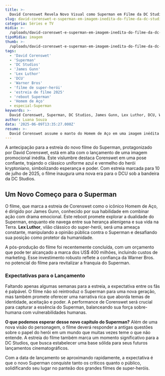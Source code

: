 ```yaml
---
title: >-
  David Corenswet Revela Novo Visual como Superman em Filme da DC Studios
slug: david-corenswet-e-superman-em-imagem-inedita-do-filme-da-dc-studios
categoria: Séries e TV
midia: >-
  /uploads/david-corenswet-e-superman-em-imagem-inedita-do-filme-da-dc-studios-thumb.webp
tipoMidia: imagem
thumb: >-
  /uploads/david-corenswet-e-superman-em-imagem-inedita-do-filme-da-dc-studios-thumb.webp
tags:
  - 'David Corenswet'
  - 'Superman'
  - 'DC Studios'
  - 'James Gunn'
  - 'Lex Luthor'
  - 'DCU'
  - 'Warner Bros'
  - 'filme de super-herói'
  - 'estreia de filme 2025'
  - 'reboot Superman'
  - 'Homem de Aço'
  - especial-Superman
keywords: >-
  David Corenswet, Superman, DC Studios, James Gunn, Lex Luthor, DCU, Warner Bros, filme de super-herói, estreia de filme 2025, reboot Superman, Homem de Aço
author: Luana Souza
data: '2025-06-09T13:35:27.000Z'
resumo: >-
  David Corenswet assume o manto do Homem de Aço em uma imagem inédita do aguardado reboot da DC Studios. O filme promete explorar uma nova faceta do icônico super-herói, com estreia programada para julho.
---
```


A antecipação para a estreia do novo filme do Superman, protagonizado por David Corenswet, está em alta com o lançamento de uma imagem promocional inédita. Este vislumbre destaca Corenswet em uma pose confiante, trajando o clássico uniforme azul e vermelho do herói kryptoniano, simbolizando esperança e poder. Com estreia marcada para 10 de julho de 2025, o filme inaugura uma nova era para o DCU sob a bandeira da DC Studios.

## Um Novo Começo para o Superman

O filme, que marca a estreia de Corenswet como o icônico Homem de Aço, é dirigido por James Gunn, conhecido por sua habilidade em combinar ação com drama emocional. Este reboot promete explorar a dualidade do Superman, enquanto ele navega entre sua herança alienígena e sua vida na Terra. **Lex Luthor**, vilão clássico do super-herói, será uma ameaça constante, manipulando a opinião pública contra o Superman e desafiando sua posição como protetor da humanidade.

A pós-produção do filme foi recentemente concluída, com um orçamento que pode ter alcançado a marca dos US$ 400 milhões, incluindo custos de marketing. Esse investimento robusto reflete a confiança da Warner Bros. no potencial do filme para revitalizar a franquia do Superman.

### Expectativas para o Lançamento

Faltando apenas algumas semanas para a estreia, a expectativa entre os fãs é palpável. O filme não só reintroduz o Superman para uma nova geração, mas também promete oferecer uma narrativa rica que aborda temas de identidade, aceitação e poder. A performance de Corenswet será crucial para capturar a essência do Superman, balanceando sua força sobre-humana com vulnerabilidades humanas.

**O que podemos esperar desse novo capítulo do Superman?** Além de uma nova visão do personagem, o filme deverá responder a antigas questões sobre o papel do herói em um mundo que muitas vezes teme o que não entende. A estreia do filme também marca um momento significativo para a DC Studios, que busca estabelecer uma base sólida para seus futuros lançamentos cinematográficos.

Com a data de lançamento se aproximando rapidamente, a expectativa é que o novo Superman conquiste tanto os críticos quanto o público, solidificando seu lugar no panteão dos grandes filmes de super-heróis.